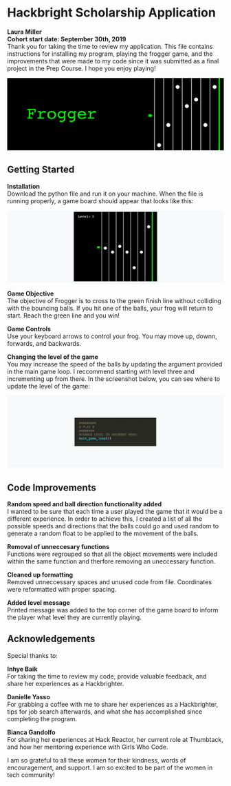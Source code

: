 # Hackbright Scholarship Application 
**Laura Miller**  
**Cohort start date: September 30th, 2019**  
Thank you for taking the time to review my application. This file contains instructions for installing my program, playing the frogger game, and the improvements that were made to my code since it was submitted as a final project in the Prep Course. I hope you enjoy playing! 

![](images/header-image.jpg)

## Getting Started 

**Installation**  
Download the python file and run it on your machine. When the file is running properly, a game board should appear that looks like this: 

![](images/game-board.png)

**Game Objective**  
The objective of Frogger is to cross to the green finish line without colliding with the bouncing balls. If you hit one of the balls, your frog will return to start. Reach the green line and you win!

**Game Controls**  
Use your keyboard arrows to control your frog. You may move up, downn, forwards, and backwards.

**Changing the level of the game**  
You may increase the speed of the balls by updating the argument provided in the main game loop. I reccommend starting with level three and incrementing up from there. In the screenshot below, you can see where to update the level of the game:

![](images/changing-level.jpg)

## Code Improvements

**Random speed and ball direction functionality added**  
I wanted to be sure that each time a user played the game that it would be a different experience. In order to achieve this, I created a list of all the possible speeds and directions that the balls could go and used random to generate a random float to be applied to the movement of the balls. 

**Removal of unneccesary functions**  
Functions were regrouped so that all the object movements were included within the same function and therfore removing an uneccessary function.

**Cleaned up formatting**  
Removed unneccessary spaces and unused code from file. Coordinates were reformatted with proper spacing. 

**Added level message**   
Printed message was added to the top corner of the game board to inform the player what level they are currently playing.


## Acknowledgements 
Special thanks to:  

**Inhye Baik**    
For taking the time to review my code, provide valuable feedback, and share her experiences as a Hackbrighter.  

**Danielle Yasso**   
For grabbing a coffee with me to share her experiences as a Hackbrighter, tips for job search afterwards, and what she has accomplished since completing the program. 

**Bianca Gandolfo**  
For sharing her experiences at Hack Reactor, her current role at Thumbtack, and how her mentoring experience with Girls Who Code. 

I am so grateful to all these women for their kindness, words of encouragement, and support. I am so excited to be part of the women in tech community!
